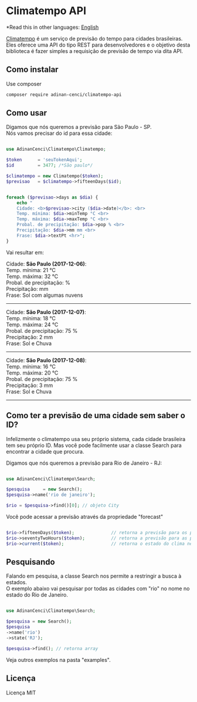 
# Climatempo API

*Read this in other languages: [English](README.en.md)  

[Climatempo](http://www.climatempo.com.br) é um serviço de previsão do tempo para cidades brasileiras.
Eles oferece uma API do tipo REST para desenvolvedores e o objetivo desta biblioteca é 
fazer simples a requisição de previsão de tempo via dita API.

## Como instalar

Use composer

```bash
composer require adinan-cenci/climatempo-api
```


## Como usar

Digamos que nós queremos a previsão para São Paulo - SP.  
Nós vamos precisar do id para essa cidade:

```php

use AdinanCenci\Climatempo\Climatempo;

$token      = 'seuTokenAqui';
$id         = 3477; /*São paulo*/

$climatempo = new Climatempo($token);
$previsao   = $climatempo->fifteenDays($id);


foreach ($previsao->days as $dia) {
    echo "
    Cidade: <b>$previsao->city ($dia->date)</b>: <br>
    Temp. mínima: $dia->minTemp °C <br>
    Temp. máxima: $dia->maxTemp °C <br>
    Probal. de precipitação: $dia->pop % <br>
    Precipitação: $dia->mm mm <br>
    Frase: $dia->textPt <hr>";
}
```

Vai resultar em: 

Cidade: **São Paulo (2017-12-06)**:  
Temp. mínima: 21 °C  
Temp. máxima: 32 °C  
Probal. de precipitação: %  
Precipitação: mm  
Frase: Sol com algumas nuvens  
___

Cidade: **São Paulo (2017-12-07)**:  
Temp. mínima: 18 °C  
Temp. máxima: 24 °C  
Probal. de precipitação: 75 %  
Precipitação: 2 mm  
Frase: Sol e Chuva  
___

Cidade: **São Paulo (2017-12-08)**:  
Temp. mínima: 16 °C  
Temp. máxima: 20 °C  
Probal. de precipitação: 75 %  
Precipitação: 3 mm  
Frase: Sol e Chuva  
___


## Como ter a previsão de uma cidade sem saber o ID?

Infelizmente o climatempo usa seu próprio sistema, cada cidade brasileira tem seu próprio ID.
Mas você pode facilmente usar a classe Search para encontrar a cidade que procura.

Digamos que nós queremos a previsão para Rio de Janeiro - RJ:

```php

use AdinanCenci\Climatempo\Search;

$pesquisa     = new Search();
$pesquisa->name('rio de janeiro');

$rio = $pesquisa->find()[0]; // objeto City

```

Você pode acessar a previsão através da propriedade "forecast"

```php

$rio->fifteenDays($token);              // retorna a previsão para os próximos 15 dias
$rio->seventyTwoHours($token);          // retorna a previsão para as próximas 72 dias
$rio->current($token);                  // retorna o estado do clima neste instante 

```

## Pesquisando

Falando em pesquisa, a classe Search nos permite a restringir a busca à estados.  
O exemplo abaixo vai pesquisar por todas as cidades com "rio" no nome no estado do Rio de Janeiro.

```php

use AdinanCenci\Climatempo\Search;

$pesquisa = new Search();
$pesquisa
->name('rio')
->state('RJ');

$pesquisa->find(); // retorna array

```

Veja outros exemplos na pasta "examples".

## Licença

Licença MIT
